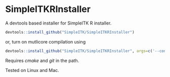 # SimpleITKRInstaller
A devtools based installer for SimpleITK R installer.

```R
devtools::install_github("SimpleITK/SimpleITKRInstaller")
```
or, turn on mutlicore compilation using

```R
devtools::install_github("SimpleITK/SimpleITKRInstaller", args=c('--configure-vars="MAKEJ=6"'))
```

Requires _cmake_ and _git_ in the path.

Tested on Linux and Mac.

